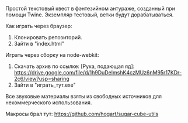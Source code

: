Простой текстовый квест в фэнтезийном антураже, созданный при помощи Twine.
Экземпляр тестовый, ветки будут дорабатываться.

Как играть через браузер:
1. Клонировать репозиторий.
2. Зайти в "index.html"

Играть через сборку на node-webkit:
1. Скачать архив по ссылке: 
[Рука, подающая яд]: https://drive.google.com/file/d/1h9DuDeImshK4czMUz6nM95r17KDr-2c6/view?usp=sharing
2. Зайти в "играть_тут.exe"

Все звуковые материалы взяты из свободных источников для некоммерческого использования.

Макросы брал тут:
https://github.com/hogart/sugar-cube-utils
